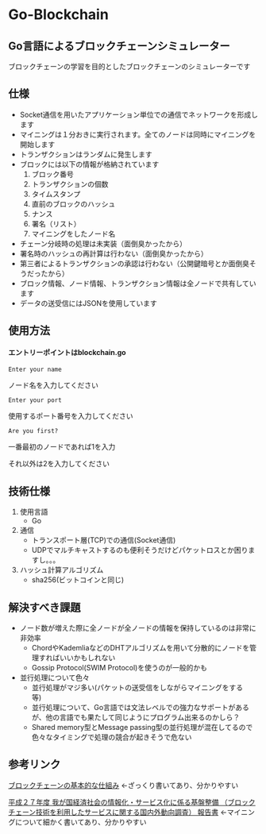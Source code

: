 # Go-Blockchain
## Go言語によるブロックチェーンシミュレーター
ブロックチェーンの学習を目的としたブロックチェーンのシミュレーターです

## 仕様
- Socket通信を用いたアプリケーション単位での通信でネットワークを形成します
- マイニングは１分おきに実行されます。全てのノードは同時にマイニングを開始します
- トランザクションはランダムに発生します
- ブロックには以下の情報が格納されています
   1. ブロック番号
   2. トランザクションの個数
   3. タイムスタンプ
   4. 直前のブロックのハッシュ
   5. ナンス
   6. 署名（リスト）
   7. マイニングをしたノード名
- チェーン分岐時の処理は未実装（面倒臭かったから）
- 署名時のハッシュの再計算は行わない（面倒臭かったから）
- 第三者によるトランザクションの承認は行わない（公開鍵暗号とか面倒臭そうだったから）
- ブロック情報、ノード情報、トランザクション情報は全ノードで共有しています
- データの送受信にはJSONを使用しています

## 使用方法
#### エントリーポイントはblockchain.go

`Enter your name`

ノード名を入力してください

`Enter your port`

使用するポート番号を入力してください

`Are you first?`

一番最初のノードであれば1を入力

それ以外は2を入力してください


## 技術仕様
1. 使用言語
   - Go
2. 通信
   - トランスポート層(TCP)での通信(Socket通信)
   - UDPでマルチキャストするのも便利そうだけどパケットロスとか困りますし。。。
3. ハッシュ計算アルゴリズム
   - sha256(ビットコインと同じ)
   
## 解決すべき課題
 - ノード数が増えた際に全ノードが全ノードの情報を保持しているのは非常に非効率
    - ChordやKademliaなどのDHTアルゴリズムを用いて分散的にノードを管理すればいいかもしれない
    - Gossip Protocol(SWIM Protocol)を使うのが一般的かも
 - 並行処理について色々
    - 並行処理がマジ多い(パケットの送受信をしながらマイニングをする　等)
    - 並行処理について、Go言語では文法レベルでの強力なサポートがあるが、他の言語でも果たして同じようにプログラム出来るのかしら？
    - Shared memory型とMessage passing型の並行処理が混在してるので色々なタイミングで処理の競合が起きそうで危ない
    
## 参考リンク
[ブロックチェーンの基本的な仕組み](https://blockchain-jp.com/guides/4) ←ざっくり書いてあり、分かりやすい

[平成２７年度  我が国経済社会の情報化・サービス化に係る基盤整備
（ブロックチェーン技術を利用したサービスに関する国内外動向調査） 
報告書](http://www.meti.go.jp/press/2016/04/20160428003/20160428003-2.pdf) ←マイニングについて細かく書いてあり、分かりやすい


    
